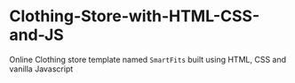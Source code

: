 # Clothing-Store-with-HTML-CSS-and-JS
Online Clothing store template named `SmartFits` built using HTML, CSS and vanilla Javascript
